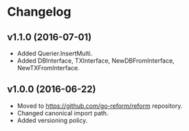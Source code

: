 # Changelog

## v1.1.0 (2016-07-01)

* Added Querier.InsertMulti.
* Added DBInterface, TXInterface, NewDBFromInterface, NewTXFromInterface.

## v1.0.0 (2016-06-22)

* Moved to https://github.com/go-reform/reform repository.
* Changed canonical import path.
* Added versioning policy.
